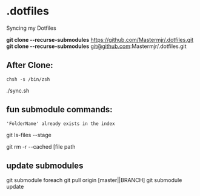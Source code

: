 # .dotfiles
Syncing my Dotfiles

**git clone --recurse-submodules** https://github.com/Mastermjr/.dotfiles.git  
**git clone --recurse-submodules** git@github.com:Mastermjr/.dotfiles.git

## After Clone:
```shell
chsh -s /bin/zsh
```
./sync.sh

## fun submodule commands:
  `'FolderName' already exists in the index` 

  git ls-files --stage

  git rm -r --cached [file path

## update submodules
  git submodule foreach git pull origin [master||BRANCH]
  git submodule update
